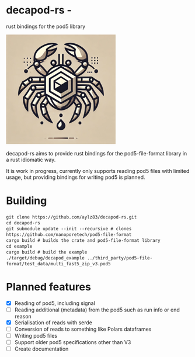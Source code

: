 # decapod-rs - 
rust bindings for the pod5 library

![decapod-rs logo](assets/decapod_logo.png)

decapod-rs aims to provide rust bindings for the pod5-file-format library in a rust idiomatic way.

It is work in progress, currently only supports reading pod5 files with limited usage, but providing bindings for writing pod5 is planned.

# Building

```
git clone https://github.com/aylz83/decapod-rs.git
cd decapod-rs
git submodule update --init --recursive # clones https://github.com/nanoporetech/pod5-file-format
cargo build # builds the crate and pod5-file-format library
cd example
cargo build # build the example
./target/debug/decapod_example ../third_party/pod5-file-format/test_data/multi_fast5_zip_v3.pod5 
```

# Planned features

- [x] Reading of pod5, including signal
- [ ] Reading additional (metadata) from the pod5 such as run info or end reason
- [x] Serialisation of reads with serde
- [ ] Conversion of reads to something like Polars dataframes
- [ ] Writing pod5 files
- [ ] Support older pod5 specifications other than V3
- [ ] Create documentation
